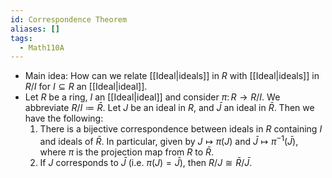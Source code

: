 ```yaml
---
id: Correspondence Theorem
aliases: []
tags:
  - Math110A
---
```


- Main idea: How can we relate [[Ideal|ideals]] in $R$ with [[Ideal|ideals]] in
  $R / I$ for $I\subseteq R$ an [[Ideal|ideal]].
- Let $R$ be a ring, $I$ an [[Ideal|ideal]] and consider $\pi\colon R\to R / I$.
  We abbreviate $R / I\coloneqq \bar R$. Let $J$ be an ideal in $R$, and
  $\bar J$ an ideal in $\bar R$. Then we have the following:
  1. There is a bijective correspondence between ideals in $R$ containing $I$
     and ideals of $\bar R$. In particular, given by $J\mapsto \pi(J)$ and
     $\bar J\mapsto \pi^{-1}(\bar J)$, where $\pi$ is the projection map from
     $R$ to $\bar R$.
  2. If $J$ corresponds to $\bar J$ (i.e. $\pi(J) = \bar J$), then
     $R / J\cong \bar R / \bar J$.
